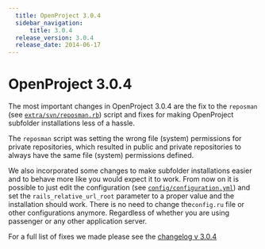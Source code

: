 ```yaml
---
  title: OpenProject 3.0.4
  sidebar_navigation:
      title: 3.0.4
  release_version: 3.0.4
  release_date: 2014-06-17
---
```


# OpenProject 3.0.4

The most important changes in OpenProject 3.0.4 are the fix to the
`reposman` (see
[`extra/svn/reposman.rb`](https://github.com/opf/openproject/blob/dev/extra/svn/reposman.rb#L103))
script and fixes for making OpenProject subfolder installations less of
a hassle.

The `reposman` script was setting the wrong file (system) permissions
for private repositories, which resulted in public and private
repositories to always have the same file (system) permissions defined.

We also incorporated some changes to make subfolder installations easier
and to behave more like you would expect it to work. From now on it is
possible to just edit the configuration (see
[`config/configuration.yml`](https://github.com/opf/openproject/blob/dev/config/configuration.yml.example#L122))
and set the `rails_relative_url_root` parameter to a proper value and
the installation should work. There is no need to change the`config.ru`
file or other configurations anymore. Regardless of whether you are
using passenger or any other application server.

For a full list of fixes we made please see the 
[changelog v 3.0.4](https://community.openproject.com/versions/316)


